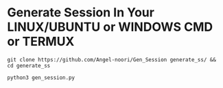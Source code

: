 # Generate Session In Your LINUX/UBUNTU or WINDOWS CMD or TERMUX

```
git clone https://github.com/Angel-noori/Gen_Session generate_ss/ && cd generate_ss
```
```
python3 gen_session.py
```
